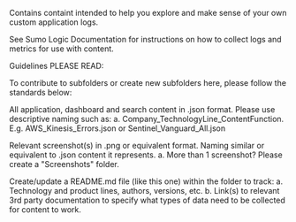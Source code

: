 Contains containt intended to help you explore and make sense of your own custom application logs.

See Sumo Logic Documentation for instructions on how to collect logs and metrics for use with content.

Guidelines PLEASE READ:

To contribute to subfolders or create new subfolders here, please follow the standards below:

All application, dashboard and search content in .json format. Please use descriptive naming such as: a. Company_TechnologyLine_ContentFunction. E.g. AWS_Kinesis_Errors.json or Sentinel_Vanguard_All.json

Relevant screenshot(s) in .png or equivalent format. Naming similar or equivalent to .json content it represents. a. More than 1 screenshot? Please create a "Screenshots" folder.

Create/update a README.md file (like this one) within the folder to track: a. Technology and product lines, authors, versions, etc. b. Link(s) to relevant 3rd party documentation to specify what types of data need to be collected for content to work.
